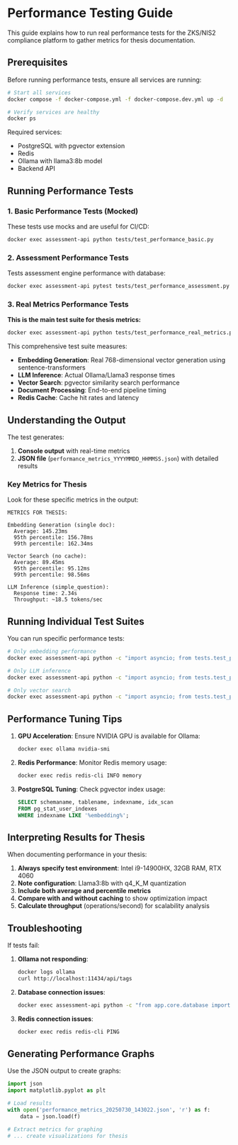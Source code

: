 # Performance Testing Guide

This guide explains how to run real performance tests for the ZKS/NIS2 compliance platform to gather metrics for thesis documentation.

## Prerequisites

Before running performance tests, ensure all services are running:

```bash
# Start all services
docker compose -f docker-compose.yml -f docker-compose.dev.yml up -d

# Verify services are healthy
docker ps
```

Required services:
- PostgreSQL with pgvector extension
- Redis
- Ollama with llama3:8b model
- Backend API

## Running Performance Tests

### 1. Basic Performance Tests (Mocked)

These tests use mocks and are useful for CI/CD:

```bash
docker exec assessment-api python tests/test_performance_basic.py
```

### 2. Assessment Performance Tests

Tests assessment engine performance with database:

```bash
docker exec assessment-api pytest tests/test_performance_assessment.py -v
```

### 3. Real Metrics Performance Tests

**This is the main test suite for thesis metrics:**

```bash
docker exec assessment-api python tests/test_performance_real_metrics.py
```

This comprehensive test suite measures:
- **Embedding Generation**: Real 768-dimensional vector generation using sentence-transformers
- **LLM Inference**: Actual Ollama/Llama3 response times  
- **Vector Search**: pgvector similarity search performance
- **Document Processing**: End-to-end pipeline timing
- **Redis Cache**: Cache hit rates and latency

## Understanding the Output

The test generates:
1. **Console output** with real-time metrics
2. **JSON file** (`performance_metrics_YYYYMMDD_HHMMSS.json`) with detailed results

### Key Metrics for Thesis

Look for these specific metrics in the output:

```
METRICS FOR THESIS:

Embedding Generation (single doc):
  Average: 145.23ms
  95th percentile: 156.78ms
  99th percentile: 162.34ms

Vector Search (no cache):
  Average: 89.45ms
  95th percentile: 95.12ms
  99th percentile: 98.56ms

LLM Inference (simple_question):
  Response time: 2.34s
  Throughput: ~18.5 tokens/sec
```

## Running Individual Test Suites

You can run specific performance tests:

```bash
# Only embedding performance
docker exec assessment-api python -c "import asyncio; from tests.test_performance_real_metrics import test_real_embedding_performance; asyncio.run(test_real_embedding_performance())"

# Only LLM inference  
docker exec assessment-api python -c "import asyncio; from tests.test_performance_real_metrics import test_real_llm_inference; asyncio.run(test_real_llm_inference())"

# Only vector search
docker exec assessment-api python -c "import asyncio; from tests.test_performance_real_metrics import test_real_vector_search_performance; asyncio.run(test_real_vector_search_performance())"
```

## Performance Tuning Tips

1. **GPU Acceleration**: Ensure NVIDIA GPU is available for Ollama:
   ```bash
   docker exec ollama nvidia-smi
   ```

2. **Redis Performance**: Monitor Redis memory usage:
   ```bash
   docker exec redis redis-cli INFO memory
   ```

3. **PostgreSQL Tuning**: Check pgvector index usage:
   ```sql
   SELECT schemaname, tablename, indexname, idx_scan 
   FROM pg_stat_user_indexes 
   WHERE indexname LIKE '%embedding%';
   ```

## Interpreting Results for Thesis

When documenting performance in your thesis:

1. **Always specify test environment**: Intel i9-14900HX, 32GB RAM, RTX 4060
2. **Note configuration**: Llama3:8b with q4_K_M quantization
3. **Include both average and percentile metrics**
4. **Compare with and without caching** to show optimization impact
5. **Calculate throughput** (operations/second) for scalability analysis

## Troubleshooting

If tests fail:

1. **Ollama not responding**: 
   ```bash
   docker logs ollama
   curl http://localhost:11434/api/tags
   ```

2. **Database connection issues**:
   ```bash
   docker exec assessment-api python -c "from app.core.database import engine; print(engine.url)"
   ```

3. **Redis connection issues**:
   ```bash
   docker exec redis redis-cli PING
   ```

## Generating Performance Graphs

Use the JSON output to create graphs:

```python
import json
import matplotlib.pyplot as plt

# Load results
with open('performance_metrics_20250730_143022.json', 'r') as f:
    data = json.load(f)

# Extract metrics for graphing
# ... create visualizations for thesis
```